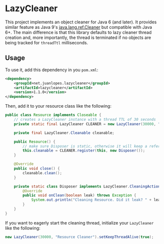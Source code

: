 # LazyCleaner

This project implements an object cleaner for Java 6 (and later). 
It provides  similar feature as Java 9's 
[java.lang.ref.Cleaner](https://docs.oracle.com/javase/9/docs/api/java/lang/ref/Cleaner.html) 
but compatible with Java 6+. The main difference is that this library 
defaults to lazy cleaner thread creation and, more importantly, the thread 
is terminated if no objects are being tracked for `threadTtl` milliseconds.

## Usage

To use it, add this dependency in you `pom.xml`:

```xml
<dependency>
    <groupId>net.juanlopes.lazycleaner</groupId>
    <artifactId>lazycleaner</artifactId>
    <version>1.1.0</version>
</dependency>  
```

Then, add it to your resource class like the following:

```java
public class Resource implements Closeable {
    // creates a LazyCleaner instance with a thread TTL of 30 seconds
    private static final LazyCleaner CLEANER = new LazyCleaner(30000, "Resource Cleaner");

    private final LazyCleaner.Cleanable cleanable;

    public Resource() {
        // make sure Disposer is static, otherwise it will keep a reference to this
        this.cleanable = CLEANER.register(this, new Disposer());
    }

    @Override
    public void close() {
        cleanable.clean();
    }

    private static class Disposer implements LazyCleaner.CleaningAction {
        @Override
        public void onClean(boolean leak) throws Exception {
            System.out.println("Cleaning Resource. Did it leak? " + leak);
        }
    }
}
```

If you want to eagerly start the cleaning thread, initialize your `LazyCleaner`
like the following:

```java
new LazyCleaner(30000, "Resource Cleaner").setKeepThreadAlive(true);
```
